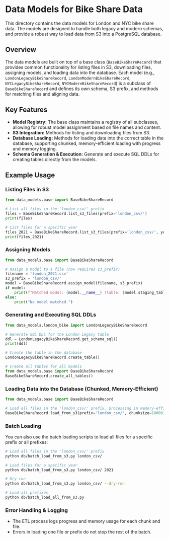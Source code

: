 # Data Models for Bike Share Data

This directory contains the data models for London and NYC bike share data. The models are designed to handle both legacy and modern schemas, and provide a robust way to load data from S3 into a PostgreSQL database.

## Overview

The data models are built on top of a base class (`BaseBikeShareRecord`) that provides common functionality for listing files in S3, downloading files, assigning models, and loading data into the database. Each model (e.g., `LondonLegacyBikeShareRecord`, `LondonModernBikeShareRecord`, `NYCLegacyBikeShareRecord`, `NYCModernBikeShareRecord`) is a subclass of `BaseBikeShareRecord` and defines its own schema, S3 prefix, and methods for matching files and aligning data.

## Key Features

- **Model Registry:** The base class maintains a registry of all subclasses, allowing for robust model assignment based on file names and content.
- **S3 Integration:** Methods for listing and downloading files from S3.
- **Database Loading:** Methods for loading data into the correct table in the database, supporting chunked, memory-efficient loading with progress and memory logging.
- **Schema Generation & Execution:** Generate and execute SQL DDLs for creating tables directly from the models.

## Example Usage

### Listing Files in S3

```python
from data_models.base import BaseBikeShareRecord

# List all files in the 'london_csv/' prefix
files = BaseBikeShareRecord.list_s3_files(prefix='london_csv/')
print(files)

# List files for a specific year
files_2021 = BaseBikeShareRecord.list_s3_files(prefix='london_csv/', year=2021)
print(files_2021)
```

### Assigning Models

```python
from data_models.base import BaseBikeShareRecord

# Assign a model to a file (now requires s3_prefix)
filename = 'london_2021.csv'
s3_prefix = 'london_csv/'
model = BaseBikeShareRecord.assign_model(filename, s3_prefix)
if model:
    print(f"Matched model: {model.__name__} (table: {model.staging_table})")
else:
    print("No model matched.")
```

### Generating and Executing SQL DDLs

```python
from data_models.london_bike import LondonLegacyBikeShareRecord

# Generate SQL DDL for the London Legacy table
ddl = LondonLegacyBikeShareRecord.get_schema_sql()
print(ddl)

# Create the table in the database
LondonLegacyBikeShareRecord.create_table()

# Create all tables for all models
from data_models.base import BaseBikeShareRecord
BaseBikeShareRecord.create_all_tables()
```

### Loading Data into the Database (Chunked, Memory-Efficient)

```python
from data_models.base import BaseBikeShareRecord

# Load all files in the 'london_csv/' prefix, processing in memory-efficient chunks
BaseBikeShareRecord.load_from_s3(prefix='london_csv/', chunksize=10000)
```

### Batch Loading

You can also use the batch loading scripts to load all files for a specific prefix or all prefixes:

```bash
# Load all files in the 'london_csv/' prefix
python db/batch_load_from_s3.py london_csv/

# Load files for a specific year
python db/batch_load_from_s3.py london_csv/ 2021

# Dry run
python db/batch_load_from_s3.py london_csv/ --dry-run

# Load all prefixes
python db/batch_load_all_from_s3.py
```

### Error Handling & Logging

- The ETL process logs progress and memory usage for each chunk and file.
- Errors in loading one file or prefix do not stop the rest of the batch.
